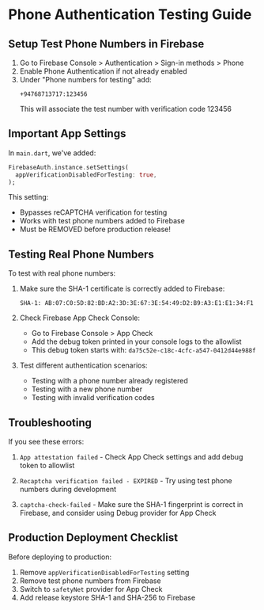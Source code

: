 # Phone Authentication Testing Guide

## Setup Test Phone Numbers in Firebase

1. Go to Firebase Console > Authentication > Sign-in methods > Phone
2. Enable Phone Authentication if not already enabled
3. Under "Phone numbers for testing" add:
   ```
   +94768713717:123456
   ```
   This will associate the test number with verification code 123456

## Important App Settings

In `main.dart`, we've added:
```dart
FirebaseAuth.instance.setSettings(
  appVerificationDisabledForTesting: true,
);
```

This setting:
- Bypasses reCAPTCHA verification for testing
- Works with test phone numbers added to Firebase
- Must be REMOVED before production release!

## Testing Real Phone Numbers

To test with real phone numbers:

1. Make sure the SHA-1 certificate is correctly added to Firebase:
   ```
   SHA-1: AB:07:C0:5D:82:BD:A2:3D:3E:67:3E:54:49:D2:B9:A3:E1:E1:34:F1
   ```

2. Check Firebase App Check Console:
   - Go to Firebase Console > App Check
   - Add the debug token printed in your console logs to the allowlist
   - This debug token starts with: `da75c52e-c18c-4cfc-a547-0412d44e988f`

3. Test different authentication scenarios:
   - Testing with a phone number already registered
   - Testing with a new phone number
   - Testing with invalid verification codes

## Troubleshooting

If you see these errors:

1. `App attestation failed` - Check App Check settings and add debug token to allowlist

2. `Recaptcha verification failed - EXPIRED` - Try using test phone numbers during development

3. `captcha-check-failed` - Make sure the SHA-1 fingerprint is correct in Firebase, and consider using Debug provider for App Check

## Production Deployment Checklist

Before deploying to production:

1. Remove `appVerificationDisabledForTesting` setting
2. Remove test phone numbers from Firebase
3. Switch to `safetyNet` provider for App Check
4. Add release keystore SHA-1 and SHA-256 to Firebase
